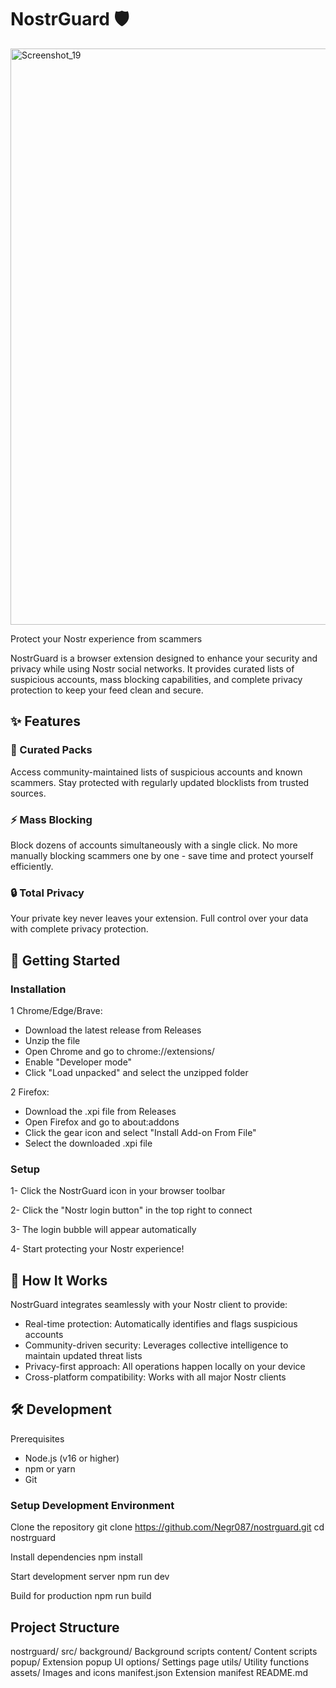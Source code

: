 # NostrGuard 🛡️

<img width="1590" height="922" alt="Screenshot_19" src="https://github.com/user-attachments/assets/327560ac-4cc2-4dd7-96b8-398d7c3998ad" />

Protect your Nostr experience from scammers

NostrGuard is a browser extension designed to enhance your security and privacy while using Nostr social networks. It provides curated lists of suspicious accounts, mass blocking capabilities, and complete privacy protection to keep your feed clean and secure.
## ✨ Features
### 🎯 Curated Packs
Access community-maintained lists of suspicious accounts and known scammers. Stay protected with regularly updated blocklists from trusted sources.
### ⚡ Mass Blocking
Block dozens of accounts simultaneously with a single click. No more manually blocking scammers one by one - save time and protect yourself efficiently.
### 🔒 Total Privacy
Your private key never leaves your extension. Full control over your data with complete privacy protection.
## 🚀 Getting Started
### Installation

1 Chrome/Edge/Brave:

- Download the latest release from Releases
- Unzip the file
- Open Chrome and go to chrome://extensions/
- Enable "Developer mode"
- Click "Load unpacked" and select the unzipped folder


2 Firefox:

- Download the .xpi file from Releases
- Open Firefox and go to about:addons
- Click the gear icon and select "Install Add-on From File"
- Select the downloaded .xpi file



### Setup

1- Click the NostrGuard icon in your browser toolbar

2- Click the "Nostr login button" in the top right to connect

3- The login bubble will appear automatically

4- Start protecting your Nostr experience!

## 📱 How It Works
NostrGuard integrates seamlessly with your Nostr client to provide:

- Real-time protection: Automatically identifies and flags suspicious accounts
- Community-driven security: Leverages collective intelligence to maintain updated threat lists
- Privacy-first approach: All operations happen locally on your device
- Cross-platform compatibility: Works with all major Nostr clients

## 🛠️ Development
Prerequisites

- Node.js (v16 or higher)
- npm or yarn
- Git

### Setup Development Environment
Clone the repository
git clone https://github.com/Negr087/nostrguard.git
cd nostrguard

Install dependencies
npm install

Start development server
npm run dev

Build for production
npm run build

## Project Structure
nostrguard/
     src/
        background/      Background scripts
        content/         Content scripts
        popup/           Extension popup UI
        options/         Settings page
        utils/           Utility functions
    assets/              Images and icons
    manifest.json        Extension manifest
    README.md
